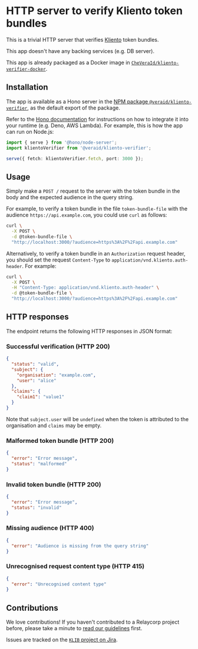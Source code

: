 # HTTP server to verify Kliento token bundles

This is a trivial HTTP server that verifies [Kliento](https://veraid.net/kliento/) token bundles.

This app doesn't have any backing services (e.g. DB server).

This app is already packaged as a Docker image in [`CheVeraId/kliento-verifier-docker`](https://github.com/CheVeraId/kliento-verifier-docker).

## Installation

The app is available as a Hono server in the [NPM package `@veraid/kliento-verifier`](https://www.npmjs.com/package/@veraid/kliento-verifier), as the default export of the package.

Refer to the [Hono documentation](https://hono.dev/docs/) for instructions on how to integrate it into your runtime (e.g. Deno, AWS Lambda). For example, this is how the app can run on Node.js:

```ts
import { serve } from '@hono/node-server';
import klientoVerifier from '@veraid/kliento-verifier';

serve({ fetch: klientoVerifier.fetch, port: 3000 });
```

## Usage

Simply make a `POST /` request to the server with the token bundle in the body and the expected audience in the query string.

For example, to verify a token bundle in the file `token-bundle-file` with the audience `https://api.example.com`, you could use `curl` as follows:

```bash
curl \
  -X POST \
  -d @token-bundle-file \
  "http://localhost:3000/?audience=https%3A%2F%2Fapi.example.com"
```

Alternatively, to verify a token bundle in an `Authorization` request header, you should set the request `Content-Type` to `application/vnd.kliento.auth-header`. For example:

```bash
curl \
  -X POST \
  -H "Content-Type: application/vnd.kliento.auth-header" \
  -d @token-bundle-file \
  "http://localhost:3000/?audience=https%3A%2F%2Fapi.example.com"
```

## HTTP responses

The endpoint returns the following HTTP responses in JSON format:

### Successful verification (HTTP 200)

```json
{
  "status": "valid",
  "subject": {
    "organisation": "example.com",
    "user": "alice"
  },
  "claims": {
    "claim1": "value1"
  }
}
```

Note that `subject.user` will be `undefined` when the token is attributed to the organisation and `claims` may be empty.

### Malformed token bundle (HTTP 200)

```json
{
  "error": "Error message",
  "status": "malformed"
}
```

### Invalid token bundle (HTTP 200)

```json
{
  "error": "Error message",
  "status": "invalid"
}
```

### Missing audience (HTTP 400)

```json
{
  "error": "Audience is missing from the query string"
}
```

### Unrecognised request content type (HTTP 415)

```json
{
  "error": "Unrecognised content type"
}
```

## Contributions

We love contributions! If you haven't contributed to a Relaycorp project before, please take a minute to [read our guidelines](https://github.com/relaycorp/.github/blob/master/CONTRIBUTING.md) first.

Issues are tracked on the [`KLIB` project on Jira](https://relaycorp.atlassian.net/browse/KLIB).

